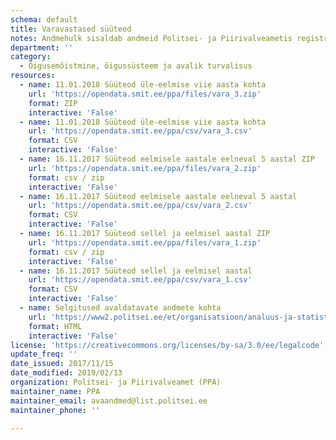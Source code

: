 ```yaml
---
schema: default
title: Varavastased süüteod
notes: Andmehulk sisaldab andmeid Politsei- ja Piirivalveametis registreeritud varavastaste süütegude kohta. Avaldatavate andmete täpsemale kirjeldusele on viidatud täiendavate linkide all.
department: ''
category:
  - Õigusemõistmine, õigussüsteem ja avalik turvalisus
resources:
  - name: 11.01.2018 Süüteod üle-eelmise viie aasta kohta
    url: 'https://opendata.smit.ee/ppa/files/vara_3.zip'
    format: ZIP
    interactive: 'False'
  - name: 11.01.2018 Süüteod üle-eelmise viie aasta kohta
    url: 'https://opendata.smit.ee/ppa/csv/vara_3.csv'
    format: CSV
    interactive: 'False'
  - name: 16.11.2017 Süüteod eelmisele aastale eelneval 5 aastal ZIP
    url: 'https://opendata.smit.ee/ppa/files/vara_2.zip'
    format: csv / zip
    interactive: 'False'
  - name: 16.11.2017 Süüteod eelmisele aastale eelneval 5 aastal
    url: 'https://opendata.smit.ee/ppa/csv/vara_2.csv'
    format: CSV
    interactive: 'False'
  - name: 16.11.2017 Süüteod sellel ja eelmisel aastal ZIP
    url: 'https://opendata.smit.ee/ppa/files/vara_1.zip'
    format: csv / zip
    interactive: 'False'
  - name: 16.11.2017 Süüteod sellel ja eelmisel aastal
    url: 'https://opendata.smit.ee/ppa/csv/vara_1.csv'
    format: CSV
    interactive: 'False'
  - name: Selgitused avaldatavate andmete kohta
    url: 'https://www2.politsei.ee/et/organisatsioon/analuus-ja-statistika/avaandmed.dot'
    format: HTML
    interactive: 'False'
license: 'https://creativecommons.org/licenses/by-sa/3.0/ee/legalcode'
update_freq: ''
date_issued: 2017/11/15
date_modified: 2019/02/13
organization: Politsei- ja Piirivalveamet (PPA)
maintainer_name: PPA
maintainer_email: avaandmed@list.politsei.ee
maintainer_phone: ''

---
```


